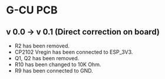 # G-CU PCB
## v 0.0 -> v 0.1 (Direct correction on board)
- R2 has been removed.
- CP2102 Vregin has been connected to ESP_3V3.
- Q1, Q2 has been removed.
- R10 has been changed to 10K Ohm.
- R9 has been connected to GND. 
